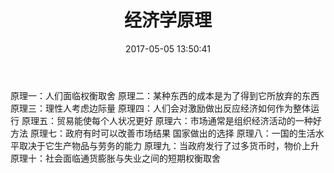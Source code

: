 ﻿---
title: 经济学原理
date: 2017-05-05 13:50:41
tags:
---

<!--十大经济学原理-->
原理一：人们面临权衡取舍
原理二：某种东西的成本是为了得到它所放弃的东西
原理三：理性人考虑边际量
原理四：人们会对激励做出反应经济如何作为整体运行
原理五：贸易能使每个人状况更好
原理六：市场通常是组织经济活动的一种好方法
原理七：政府有时可以改善市场结果 国家做出的选择
原理八：一国的生活水平取决于它生产物品与劳务的能力
原理九：当政府发行了过多货币时，物价上升
原理十：社会面临通货膨胀与失业之间的短期权衡取舍
<!--more-->
<!--投融界(http://zijin.trjcn.com)-->
<!--雨蓬(https://item.taobao.com/item.htm?id=544372881775&ali_trackid=2:mm_121003503_24584772_86024516:1494563194_2k6_48585436&spm=a231o.7712113.1004.451.YCSiTD&pvid=200_10.103.34.54_48288_1494562869434)-->